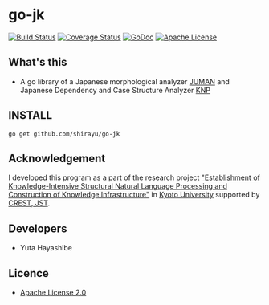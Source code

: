 
# go-jk

[![Build Status](https://travis-ci.org/shirayu/go-jk.svg?branch=master)](https://travis-ci.org/shirayu/go-jk)
[![Coverage Status](https://coveralls.io/repos/shirayu/go-jk/badge.png)](https://coveralls.io/r/shirayu/go-jk)
[![GoDoc](https://godoc.org/github.com/shirayu/go-jk?status.svg)](https://godoc.org/github.com/shirayu/go-jk)
[![Apache License](http://img.shields.io/badge/license-APACHE2-blue.svg)](http://www.apache.org/licenses/LICENSE-2.0)

## What's this

- A go library of a Japanese morphological analyzer [JUMAN](http://nlp.ist.i.kyoto-u.ac.jp/index.php?JUMAN) and Japanese Dependency and Case Structure Analyzer [KNP](http://nlp.ist.i.kyoto-u.ac.jp/index.php?KNP)


## INSTALL

```
go get github.com/shirayu/go-jk
```

## Acknowledgement

I developed this program as a part of the research project 
["Establishment of Knowledge-Intensive Structural Natural Language Processing and Construction of Knowledge Infrastructure"](http://nlp.ist.i.kyoto-u.ac.jp/CREST/?en)
in [Kyoto University](http://www.kyoto-u.ac.jp/en)
supported by [CREST, JST](http://www.jst.go.jp/kisoken/crest/en/).


## Developers
- Yuta Hayashibe

## Licence
- [Apache License 2.0](http://www.apache.org/licenses/LICENSE-2.0)

